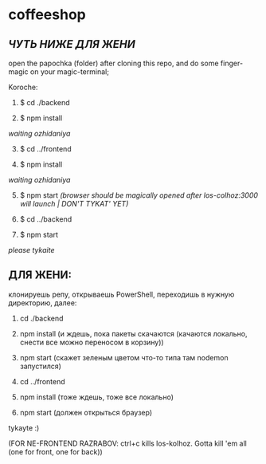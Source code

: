 # coffeeshop

*ЧУТЬ НИЖЕ ДЛЯ ЖЕНИ*
---

open the papochka (folder) after cloning this repo, and do some finger-magic on your magic-terminal;

Koroche:

1. $ cd ./backend

2. $ npm install

*waiting ozhidaniya*

3. $ cd ../frontend

4. $ npm install


*waiting ozhidaniya*


5. $ npm start *(browser should be magically opened after los-colhoz:3000 will launch | DON'T TYKAT' YET)*

6. $ cd ../backend

7. $ npm start


*please tykaite*

ДЛЯ ЖЕНИ:
---
клонируешь репу, открываешь PowerShell, переходишь в нужную директорию, далее:

1. cd ./backend

2. npm install (и ждешь, пока пакеты скачаются (качаются локально, снести все можно переносом в корзину))

3. npm start (скажет зеленым цветом что-то типа там nodemon запустился)

4. cd ../frontend

5. npm install (тоже ждешь, тоже все локально)

6. npm start (должен открыться браузер)

tykayte :)



(FOR NE-FRONTEND RAZRABOV: ctrl+c kills los-kolhoz. Gotta kill 'em all (one for front, one for back))
